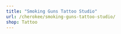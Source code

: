 ```yaml
---
title: "Smoking Guns Tattoo Studio"
url: /cherokee/smoking-guns-tattoo-studio/
shop: Tattoo
---
```

